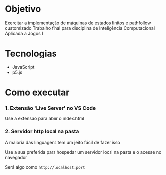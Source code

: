 # Objetivo
Exercitar a implementação de máquinas de estados finitos e pathfollow customizado
Trabalho final para disciplina de Inteligência Computacional Aplicada a Jogos I

# Tecnologias
- JavaScript
- p5.js

# Como executar
### 1. Extensão 'Live Server' no VS Code
Use a extensão para abrir o index.html

### 2. Servidor http local na pasta
A maioria das linguagens tem um jeito fácil de fazer isso

Use a sua preferida para hospedar um servidor local na pasta e o acesse no navegador

Será algo como `http://localhost:port`
